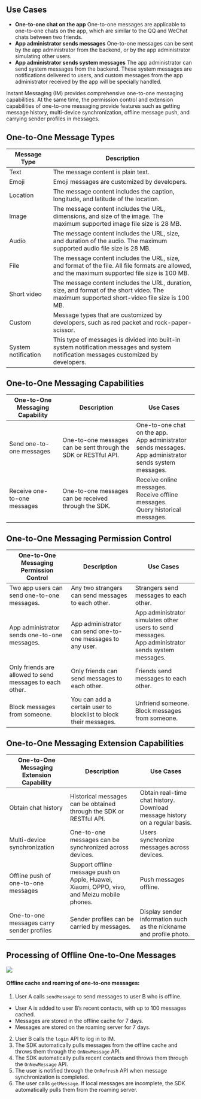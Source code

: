## Use Cases
- **One-to-one chat on the app**
One-to-one messages are applicable to one-to-one chats on the app, which are similar to the QQ and WeChat chats between two friends.
- **App administrator sends messages**
One-to-one messages can be sent by the app administrator from the backend, or by the app administrator simulating other users.
- **App administrator sends system messages**
The app administrator can send system messages from the backend. These system messages are notifications delivered to users, and custom messages from the app administrator received by the app will be specially handled.

Instant Messaging (IM) provides comprehensive one-to-one messaging capabilities. At the same time, the permission control and extension capabilities of one-to-one messaging provide features such as getting message history, multi-device synchronization, offline message push, and carrying sender profiles in messages.


## One-to-One Message Types

| Message Type | Description |
| ------------ | ------------------------------------------------------------ |
| Text | The message content is plain text. |
| Emoji | Emoji messages are customized by developers. |
| Location | The message content includes the caption, longitude, and latitude of the location. |
| Image | The message content includes the URL, dimensions, and size of the image. The maximum supported image file size is 28 MB. |
| Audio | The message content includes the URL, size, and duration of the audio. The maximum supported audio file size is 28 MB. |
| File | The message content includes the URL, size, and format of the file. All file formats are allowed, and the maximum supported file size is 100 MB. |
| Short video | The message content includes the URL, duration, size, and format of the short video. The maximum supported short-video file size is 100 MB. |
| Custom | Message types that are customized by developers, such as red packet and rock-paper-scissor. |
| System notification | This type of messages is divided into built-in system notification messages and system notification messages customized by developers. |


## One-to-One Messaging Capabilities

| One-to-One Messaging Capability | Description | Use Cases |
| ------------ | ------------------------------- | ------------------------------------------------------------ |
| Send one-to-one messages | One-to-one messages can be sent through the SDK or RESTful API. | One-to-one chat on the app.<br>App administrator sends messages.<br>App administrator sends system messages. |
| Receive one-to-one messages | One-to-one messages can be received through the SDK. | Receive online messages.<br>Receive offline messages.<br>Query historical messages. |


## One-to-One Messaging Permission Control

| One-to-One Messaging Permission Control | Description | Use Cases |
| ---------------------------------- |------------------------------------- | -------------------------------------------------------- |
| Two app users can send one-to-one messages. | Any two strangers can send messages to each other. | Strangers send messages to each other. |
| App administrator sends one-to-one messages. | App administrator can send one-to-one messages to any user. | App administrator simulates other users to send messages.<br>App administrator sends system messages. |
| Only friends are allowed to send messages to each other. | Only friends can send messages to each other. | Friends send messages to each other. |
| Block messages from someone. | You can add a certain user to blocklist to block their messages. | Unfriend someone.<br>Block messages from someone. |


## One-to-One Messaging Extension Capabilities

| One-to-One Messaging Extension Capability | Description | Use Cases |
| ------------------------ | ----------------------------------------------------------- | --------------------------------------- |
| Obtain chat history | Historical messages can be obtained through the SDK or RESTful API. | Obtain real-time chat history.<br>Download message history on a regular basis. |
| Multi-device synchronization | One-to-one messages can be synchronized across devices. | Users synchronize messages across devices. |
| Offline push of one-to-one messages | Support offline message push on Apple, Huawei, Xiaomi, OPPO, vivo, and Meizu mobile phones. | Push messages offline. |
| One-to-one messages carry sender profiles | Sender profiles can be carried by messages. | Display sender information such as the nickname and profile photo. |

## Processing of Offline One-to-One Messages
![](https://main.qcloudimg.com/raw/d28999fa32da4e5e6750f34117e116bb.png)

#### Offline cache and roaming of one-to-one messages:

1. User A calls `sendMessage` to send messages to user B who is offline.
  - User A is added to user B’s recent contacts, with up to 100 messages cached.
  - Messages are stored in the offline cache for 7 days.
  - Messages are stored on the roaming server for 7 days.
2. User B calls the `login` API to log in to IM.
3. The SDK automatically pulls messages from the offline cache and throws them through the `OnNewMessage` API.
4. The SDK automatically pulls recent contacts and throws them through the `OnNewMessage` API.
5. The user is notified through the `OnRefresh` API when message synchronization is completed.
6. The user calls `getMessage`. If local messages are incomplete, the SDK automatically pulls them from the roaming server.

